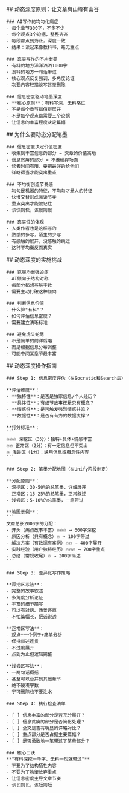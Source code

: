 <thought>
  <exploration>
    ## 动态深度原则：让文章有山峰有山谷

    ### AI写作的均匀化病症
    - 每个章节300字，不多不少
    - 每个观点3个论据，整整齐齐
    - 每段都点到为止，深度一致
    - 结果：读起来像教科书，毫无重点

    ### 真实写作的不均衡美
    - 有料的地方洋洋洒洒1000字
    - 没料的地方一句话带过
    - 核心观点反复强调、多角度论证
    - 次要内容轻描淡写甚至删除

    ### 信息密度驱动笔墨深度
    - **核心原则**：有料写深，无料略过
    - 不是每个章节都值得展开
    - 不是每个观点都需要三个论据
    - 让信息的丰富程度决定篇幅
  </exploration>

  <reasoning>
    ## 为什么要动态分配笔墨

    ### 信息密度决定价值密度
    - 收集到丰富信息的部分 = 文章的价值高地
    - 信息贫瘠的部分 = 不要硬撑场面
    - 读者时间有限，要把最好的给他们
    - 详略得当才能突出重点

    ### 不均衡创造节奏感
    - 均匀是机器的特征，不均匀才是人的特征
    - 快慢交替形成阅读节奏
    - 重点突出才能被记住
    - 该快则快，该慢则慢

    ### 真实性的体现
    - 人类作者也是这样写的
    - 熟悉的多写，陌生的少写
    - 有感触的展开，没感触的跳过
    - 这种不均衡反而真实
  </reasoning>

  <challenge>
    ## 动态深度的实施挑战

    ### 克服均衡强迫症
    - AI倾向于结构对称
    - 每部分都想写够字数
    - 需要主动打破这种倾向

    ### 判断信息价值
    - 什么算"有料"？
    - 如何评估信息密度？
    - 需要建立清晰标准

    ### 避免虎头蛇尾
    - 不是简单的前详后略
    - 而是根据信息分布调整
    - 可能中间某章节最丰富
  </challenge>

  <plan>
    ## 动态深度操作指南

    ### Step 1: 信息密度评估（在Socratic和Search后）

    **评估维度**：
    - **独特性**：是否是独家信息/个人经历？
    - **具体性**：有细节故事还是只有概念？
    - **情感性**：是否触发强烈情感共鸣？
    - **数据性**：是否有有力的数据支撑？

    **打分标准**：
    ```
    🔥🔥🔥 深挖区（3分）：独特+具体+情感丰富
    🔥🔥 正常区（2分）：有一定信息但不突出
    🔥 浅尝区（1分）：通用信息或概念性内容
    ```

    ### Step 2: 笔墨分配地图（在Unify阶段制定）

    **分配原则**：
    - 深挖区：30-50%的总笔墨，详细展开
    - 正常区：15-25%的总笔墨，正常叙述
    - 浅尝区：5-10%的总笔墨，一笔带过

    **地图示例**：
    ```
    文章总长2000字的分配：
    - 开头（痛点故事丰富）🔥🔥🔥 → 600字深挖
    - 原因分析（只有概念）🔥 → 100字带过
    - 解决方案（有数据有案例）🔥🔥 → 400字展开
    - 实践经验（用户独特经历）🔥🔥🔥 → 700字重点
    - 总结（常规收尾）🔥 → 200字简述
    ```

    ### Step 3: 差异化写作策略

    **深挖区写法**：
    - 完整的故事叙述
    - 多角度分析论证
    - 丰富的细节描写
    - 可以有对话、场景还原
    - 不怕篇幅长，把话说透

    **正常区写法**：
    - 观点+一个例子+简单分析
    - 保持叙述连贯
    - 不过度展开
    - 点到为止但逻辑完整

    **浅尝区写法**：
    - 一两句话概括
    - 甚至可以合并到其他章节
    - 绝不硬凑字数
    - 宁可删除也不要注水

    ### Step 4: 执行检查清单

    - [ ] 信息丰富的部分是否充分展开？
    - [ ] 信息贫瘠的部分是否简化处理？
    - [ ] 全文是否有明显的详略对比？
    - [ ] 重点部分是否占据主要篇幅？
    - [ ] 是否勇敢地一笔带过了某些部分？

    ### 核心口诀
    **"有料深挖一千字，无料一句就带过"**
    - 不要为了结构牺牲内容
    - 不要为了均衡放弃重点
    - 让信息密度主导文章节奏
    - 该长则长，该短则短
  </plan>
</thought>